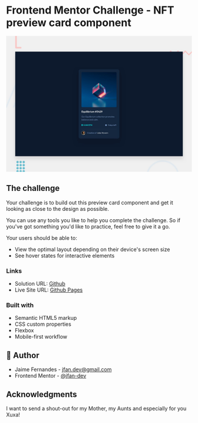 # Frontend Mentor Challenge - NFT preview card component

![Design preview for the NFT preview card component coding challenge](./design/desktop-preview.jpg)

## The challenge

Your challenge is to build out this preview card component and get it looking as close to the design as possible.

You can use any tools you like to help you complete the challenge. So if you've got something you'd like to practice, feel free to give it a go.

Your users should be able to:

- View the optimal layout depending on their device's screen size
- See hover states for interactive elements

### Links

- Solution URL: [Github](https://github.com/jfan-dev/nft-preview-card-component-main)
- Live Site URL: [Github Pages](https://jfan-dev.github.io/nft-preview-card-component-main/)

### Built with

- Semantic HTML5 markup
- CSS custom properties
- Flexbox
- Mobile-first workflow

## 🐼 Author

- Jaime Fernandes - jfan.dev@gmail.com
- Frontend Mentor - [@jfan-dev](https://www.frontendmentor.io/profile/jfan-dev)

## Acknowledgments

I want to send a shout-out for my Mother, my Aunts and especially for you Xuxa!